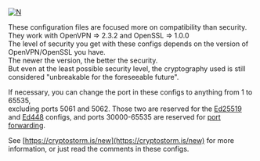 [![N](https://cryptostorm.is/images/bloop.png)](https://cryptostorm.is/)

These configuration files are focused more on compatibility than security.  
They work with OpenVPN => 2.3.2 and OpenSSL => 1.0.0  
The level of security you get with these configs depends on the version of OpenVPN/OpenSSL you have.  
The newer the version, the better the security.  
But even at the least possible security level, the cryptography used is still considered "unbreakable for the foreseeable future".  

If necessary, you can change the port in these configs to anything from 1 to 65535,  
excluding ports 5061 and 5062. Those two are reserved for the [Ed25519](https://github.com/cryptostorm/cryptostorm_client_configuration_files/tree/master/ecc/ed25519) and [Ed448](https://github.com/cryptostorm/cryptostorm_client_configuration_files/tree/master/ecc/ed448) configs,
and ports 30000-65535 are reserved for [port forwarding](https://cryptostorm.is/portfwd).

See [https://cryptostorm.is/new](https://cryptostorm.is/new) for more information, or just read the comments in these configs.
